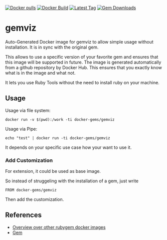 [![Docker pulls](https://img.shields.io/docker/pulls/rubygem/gemviz.svg)](https://hub.docker.com/r/rubygem/gemviz/)
[![Docker Build](https://img.shields.io/docker/automated/rubygem/gemviz.svg)](https://hub.docker.com/r/rubygem/gemviz/)
[![Latest Tag](https://img.shields.io/github/tag/docker-rubygem/gemviz.svg)](https://hub.docker.com/r/rubygem/gemviz/)
[![Gem Downloads](https://img.shields.io/gem/dt/gemviz.svg)](https://rubygems.org/gems/gemviz/)
# gemviz

Auto-Generated Docker image for gemviz to allow simple usage without installation.
It is in sync with the original gem.

This allows to use a specific version of your favorite gem and ensures that this image will be supported in future.
The image is generated automatically from a github repository by Docker Hub.
This ensures that you exactly know what is in the image and what not.

It lets you use Ruby Tools without the need to install ruby on your machine.

## Usage

Usage via file system:

`docker run -v $(pwd):/work -ti docker-gems/gemviz`

Usage via Pipe:

`echo "test" | docker run -ti docker-gems/gemviz`

It depends on your specific use case how your want to use it.

### Add Customization

For extension, it could be used as base image.

So instead of struggeling with the installation of a gem, just write

`FROM docker-gems/gemviz`

Then add the customization.

## References

 - [Overview over other rubygem docker images](https://github.com/thinkbot/docker-rubygem)
 - [Gem](https://rubygems.org/gems/gemviz/)
